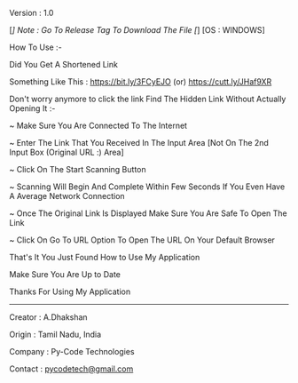 Version : 1.0

[*] Note : Go To Release Tag To Download The File [*]
[OS : WINDOWS]

How To Use :-

Did You Get A Shortened Link

Something Like This : https://bit.ly/3FCyEJO (or) https://cutt.ly/JHaf9XR

Don't worry anymore to click the link Find The Hidden Link Without Actually Opening It :-

~ Make Sure You Are Connected To The Internet

~ Enter The Link That You Received In The Input Area [Not On The 2nd Input Box (Original URL :) Area]

~ Click On The Start Scanning Button

~ Scanning Will Begin And Complete Within Few Seconds If You Even Have A Average Network Connection

~ Once The Original Link Is Displayed Make Sure You Are Safe To Open The Link

~ Click On Go To URL Option To Open The URL On Your Default Browser

That's It You Just Found How to Use My Application

Make Sure You Are Up to Date

Thanks For Using My Application
___________________________________________________________________________________________________________

Creator : A.Dhakshan

Origin : Tamil Nadu, India

Company : Py-Code Technologies

Contact : pycodetech@gmail.com

